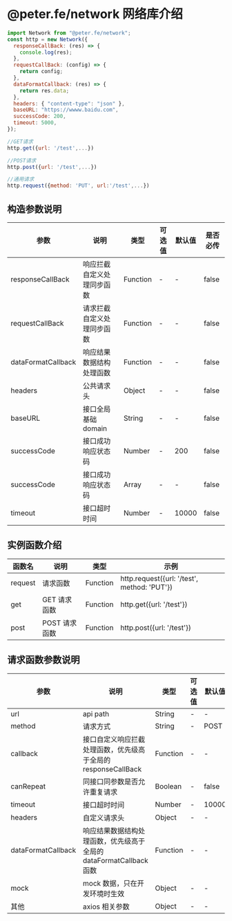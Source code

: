 # @peter.fe/network 网络库介绍

```js
import Network from "@peter.fe/network";
const http = new Network({
  responseCallBack: (res) => {
    console.log(res);
  },
  requestCallBack: (config) => {
    return config;
  },
  dataFormatCallback: (res) => {
    return res.data;
  },
  headers: { "content-type": "json" },
  baseURL: "https://wwww.baidu.com",
  successCode: 200,
  timeout: 5000,
});

//GET请求
http.get({url: '/test',...})

//POST请求
http.post({url: '/test',...})

//通用请求
http.request({method: 'PUT', url:'/test',...})
```

## 构造参数说明

| 参数               | 说明                       | 类型     | 可选值 | 默认值 | 是否必传 |
| ------------------ | -------------------------- | -------- | ------ | ------ | -------- |
| responseCallBack   | 响应拦截自定义处理同步函数 | Function | -      | -      | false    |
| requestCallBack    | 请求拦截自定义处理同步函数 | Function | -      | -      | false    |
| dataFormatCallback | 响应结果数据结构处理函数   | Function | -      | -      | false    |
| headers            | 公共请求头                 | Object   | -      | -      | false    |
| baseURL            | 接口全局基础 domain        | String   | -      | -      | false    |
| successCode        | 接口成功响应状态码         | Number   | -      | 200    | false    |
| successCode        | 接口成功响应状态码         | Array    | -      | -      | false    |
| timeout            | 接口超时时间               | Number   | -      | 10000  | false    |

## 实例函数介绍

| 函数名  | 说明          | 类型     | 示例                                        |
| ------- | ------------- | -------- | ------------------------------------------- |
| request | 请求函数      | Function | http.request({url: '/test', method: 'PUT'}) |
| get     | GET 请求函数  | Function | http.get({url: '/test'})                    |
| post    | POST 请求函数 | Function | http.post({url: '/test'})                   |

## 请求函数参数说明

| 参数               | 说明                                                               | 类型     | 可选值 | 默认值 | 是否必传 |
| ------------------ | ------------------------------------------------------------------ | -------- | ------ | ------ | -------- |
| url                | api path                                                           | String   | -      | -      | true     |
| method             | 请求方式                                                           | String   | -      | POST   | true     |
| callback           | 接口自定义响应拦截处理函数，优先级高于全局的 responseCallBack      | Function | -      | -      | false    |
| canRepeat          | 同接口同参数是否允许重复请求                                       | Boolean  | -      | false  | false    |
| timeout            | 接口超时时间                                                       | Number   | -      | 10000  | false    |
| headers            | 自定义请求头                                                       | Object   | -      | -      | -        |
| dataFormatCallback | 响应结果数据结构处理函数，优先级高于全局的 dataFormatCallback 函数 | Function | -      | -      | false    |
| mock               | mock 数据，只在开发环境时生效                                      | Object   | -      | -      | false    |
| 其他               | axios 相关参数                                                     | Object   | -      | -      | false    |
